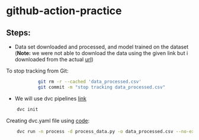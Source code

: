 # github-action-practice


## Steps:

* Data set downloaded and processed, and model trained on the dataset (**Note:** we were not able to download the data using the given link but i downloaded from the actual [url](https://www.sciencedirect.com/science/article/pii/S2352340920303048))

To stop tracking from Git:
```bash
            git rm -r --cached 'data_processed.csv'
            git commit -m "stop tracking data_processed.csv"
```
* We will use dvc pipelines [link](https://dvc.org/doc/start/data-management/data-pipelines#data-pipelines)

```bash
    dvc init
```

Creating dvc.yaml file using [code](https://dvc.org/doc/command-reference/run):
```bash
    dvc run -n process -d process_data.py -o data_processed.csv --no-exec python process_data.py
```






















```bash

```